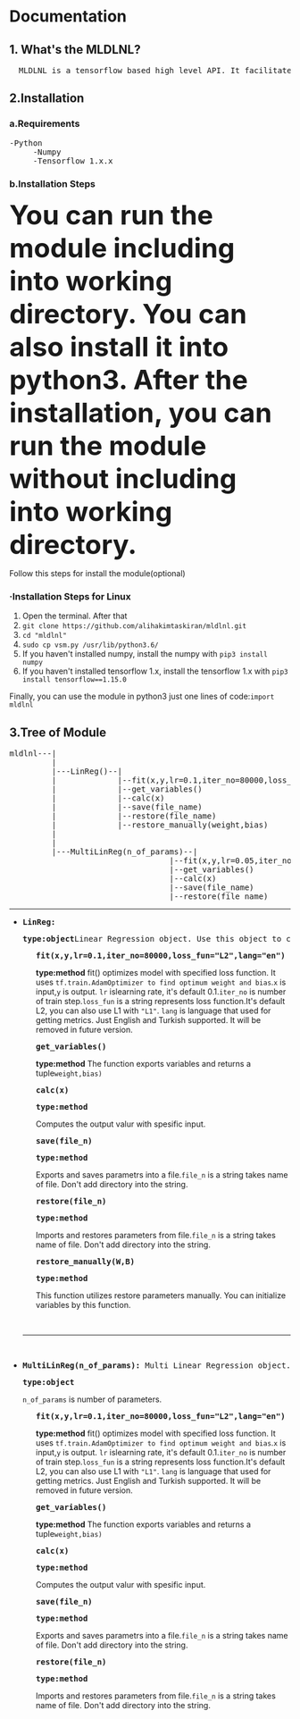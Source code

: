 <h1>Documentation</h1>
<h2>1. What's the MLDLNL?</h2>
<pre>  MLDLNL is a tensorflow based high level API. It facilitates creating machine learning models(for now).</pre>

<h2>2.Installation</h2>
<h3>a.Requirements</h3>
<pre>-Python
     -Numpy
     -Tensorflow 1.x.x</pre>
<h3>b.Installation Steps</h3>

<font size="7"><b><p>  You can run the module including into working directory. 
You can also install it into python3. After the installation, you can run the module without including into working directory.</p></b></font>
Follow this steps for install the module(optional)
<h3>·Installation Steps for Linux</h3>
<ol>
  <li>Open the terminal. After that</li>
  <li><code>git clone https://github.com/alihakimtaskiran/mldlnl.git</code></li>
  <li><code>cd "mldlnl"</code></li>
  <li><code>sudo cp vsm.py /usr/lib/python3.6/</code></li>
  <li>If you haven't installed numpy, install the numpy with <code>pip3 install numpy</code></li>
  <li>If you haven't installed tensorflow 1.x, install the tensorflow 1.x with <code>pip3 install tensorflow==1.15.0</code></li>
 </ol>
<p>Finally, you can use the module in python3 just one lines of code:<code>import mldlnl</code></p>

<h2>3.Tree of Module</h2>
<pre>
mldlnl---|
         |
         |---LinReg()--|
         |             |--fit(x,y,lr=0.1,iter_no=80000,loss_fun="L2",lang="en")
         |             |--get_variables()
         |             |--calc(x)
         |             |--save(file_name)
         |             |--restore(file_name)
         |             |--restore_manually(weight,bias)
         |
         |
         |---MultiLinReg(n_of_params)--|
                                  |--fit(x,y,lr=0.05,iter_no=70000,loss_fun="L2",lang="en")
                                  |--get_variables()
                                  |--calc(x)
                                  |--save(file_name)
                                  |--restore(file_name)                                   
</pre>
<hr>
<ul>
     <li>
     <pre><b>LinReg:</b></pre></li>
           <pre><b>type:object</b>Linear Regression object. Use this object to create linear regression models.</pre> 
     <ul><pre><b>fit(x,y,lr=0.1,iter_no=80000,loss_fun="L2",lang="en")</b></pre></li><p><b>type:method</b> fit() optimizes model with specified loss function. It uses <code>tf.train.AdamOptimizer to find optimum weight and bias</code>.<code>x</code> is input,<code>y</code> is output. <code>lr</code> islearning rate, it's default 0.1.<code>iter_no</code> is number of train step.<code>loss_fun</code> is a string represents loss function.It's default L2, you can also use L1 with <code>"L1"</code>. <code>lang</code> is language that used for getting metrics. Just English and Turkish supported. It will be removed in future version.</p></ul>
     <ul><pre><b>get_variables() </b></pre></li><p><b>type:method</b> The function exports variables and returns a tuple<code>weight,bias)</code></p></ul>
     <ul><pre><b>calc(x) </b></pre></li><pre><b>type:method</b></pre><p> Computes the output valur with spesific input. </p></ul>
     <ul><pre><b>save(file_n) </b></pre></li><pre><b>type:method</b></pre><p>Exports and saves parametrs into a file.<code>file_n</code> is a string takes name of file. Don't add directory into the string.</p></ul>
     <ul><pre><b>restore(file_n) </b></pre></li><pre><b>type:method</b></pre><p>Imports and restores parameters from file.<code>file_n</code> is a string takes name of file. Don't add directory into the string. </p></ul>
     <ul><pre><b>restore_manually(W,B) </b></pre></li><pre><b>type:method</b></pre><p> This function utilizes restore parameters manually. You can initialize variables by this function.</p></ul>
     </li>
     <br>
     <hr>
     <br>
     <li>
     <pre><b>MultiLinReg(n_of_params):</b> Multi Linear Regression object. Use this object to create multi linear regression models.</pre></li> 
     <pre><b>type:object</b></pre><p> <code>n_of_params</code> is number of parameters.</p>
<ul>
     <pre><b>fit(x,y,lr=0.1,iter_no=80000,loss_fun="L2",lang="en")</b></pre></li><p><b>type:method</b> fit() optimizes model with specified loss function. It uses <code>tf.train.AdamOptimizer to find optimum weight and bias</code>.<code>x</code> is input,<code>y</code> is output. <code>lr</code> islearning rate, it's default 0.1.<code>iter_no</code> is number of train step.<code>loss_fun</code> is a string represents loss function.It's default L2, you can also use L1 with <code>"L1"</code>. <code>lang</code> is language that used for getting metrics. Just English and Turkish supported. It will be removed in future version.</p></ul>
     <ul><pre><b>get_variables() </b></pre></li><p><b>type:method</b> The function exports variables and returns a tuple<code>weight,bias)</code></p></ul>
     <ul><pre><b>calc(x) </b></pre></li><pre><b>type:method</b></pre><p> Computes the output valur with spesific input. </p></ul>
     <ul><pre><b>save(file_n) </b></pre></li><pre><b>type:method</b></pre><p>Exports and saves parametrs into a file.<code>file_n</code> is a string takes name of file. Don't add directory into the string.</p></ul>
     <ul><pre><b>restore(file_n) </b></pre></li><pre><b>type:method</b></pre><p>Imports and restores parameters from file.<code>file_n</code> is a string takes name of file. Don't add directory into the string. </p></ul>
</li>

